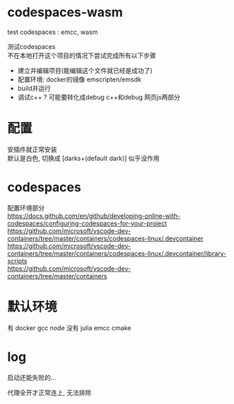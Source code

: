 # codespaces-wasm
test codespaces : emcc, wasm

测试codespaces  
不在本地打开这个项目的情况下尝试完成所有以下步骤  
+ 建立并编辑项目(能编辑这个文件就已经是成功了)
+ 配置环境: docker的镜像 emscripten/emsdk
+ build并运行
+ 调试c++ ? 可能要转化成debug c++和debug 网页js两部分

# 配置

安插件就正常安装  
默认是白色, 切换成 [darks+(default dark)] 似乎没作用

# codespaces

配置环境部分  
https://docs.github.com/en/github/developing-online-with-codespaces/configuring-codespaces-for-your-project  
https://github.com/microsoft/vscode-dev-containers/tree/master/containers/codespaces-linux/.devcontainer  
https://github.com/microsoft/vscode-dev-containers/tree/master/containers/codespaces-linux/.devcontainer/library-scripts  
https://github.com/microsoft/vscode-dev-containers/tree/master/containers  

# 默认环境

有 docker gcc node 
没有 julia emcc cmake

# log

启动还能失败的...

代理全开才正常连上, 无法排除
